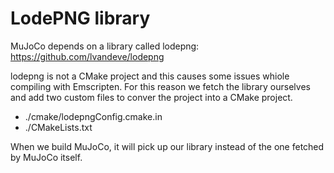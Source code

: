 # LodePNG library

MuJoCo depends on a library called lodepng: https://github.com/lvandeve/lodepng

lodepng is not a CMake project and this causes some issues whiole compiling with Emscripten. For this reason we fetch the library ourselves and add two custom files to conver the project into a CMake project.

* ./cmake/lodepngConfig.cmake.in
* ./CMakeLists.txt

When we build MuJoCo, it will pick up our library instead of the one fetched by MuJoCo itself.